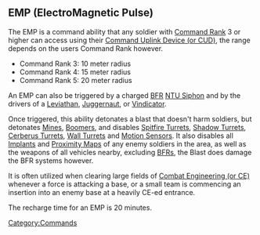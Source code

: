 ## EMP (ElectroMagnetic Pulse)

The EMP is a command ability that any soldier with [Command
Rank](/Command_Rank "wikilink") 3 or higher can access using their
[Command Uplink Device (or CUD)](/Command_Uplink_Device "wikilink"), the
range depends on the users Command Rank however.

- Command Rank 3: 10 meter radius
- Command Rank 4: 15 meter radius
- Command Rank 5: 20 meter radius

An EMP can also be triggered by a charged [BFR](/BFR "wikilink") [NTU
Siphon](/NTU_Siphon "wikilink") and by the drivers of a
[Leviathan](/Leviathan "wikilink"), [Juggernaut](/Juggernaut "wikilink"),
or [Vindicator](/Vindicator "wikilink").

Once triggered, this ability detonates a blast that doesn't harm
soldiers, but detonates [Mines](#High_Explosive_Mine "wikilink"),
[Boomers](<#Remote-Detonated_Charge_(Boomer)> "wikilink"), and disables
[Spitfire Turrets](/ACE#Spitfire_Turret "wikilink"), [Shadow
Turrets](/Shadow_Turret "wikilink"), [Cerberus
Turrets](/Cerberus_Turret "wikilink"), [Wall
Turrets](/Wall_Turret "wikilink") and [Motion
Sensors](/ACE#Motion_Sensor_Alarm "wikilink"). It also disables all
[Implants](/Implants "wikilink") and [Proximity
Maps](/Proximity_Map "wikilink") of any enemy soldiers in the area, as
well as the weapons of all vehicles nearby, excluding
[BFRs](/BFR "wikilink"), the Blast does damage the BFR systems however.

It is often utilized when clearing large fields of [Combat Engineering
(or CE)](/Combat_Engineering "wikilink") whenever a force is attacking a
base, or a small team is commencing an insertion into an enemy base at a
heavily CE-ed entrance.

The recharge time for an EMP is 20 minutes.

[Category:Commands](/Category:Commands "wikilink")
